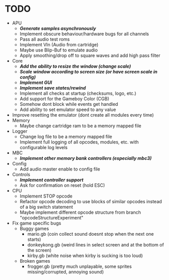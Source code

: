 # TODO

- APU
  - **_Generate samples asynchronously_**
  - Implement obscure behaviour/hardware bugs for all channels
  - Pass all audio test roms
  - Implement VIn (Audio from cartridge)
  - Maybe use Blip-Buf to emulate audio
  - Apply smoothing/drop off to square waves and add high pass filter
- Core
  - **_Add the ability to resize the window (change scale)_**
  - **_Scale window according to screen size (or have screen scale in config)_**
  - **_Implement GUI_**
  - **_Implement save states/rewind_**
  - Implement all checks at startup (checksums, logo, etc.)
  - Add support for the Gameboy Color (CGB)
  - Somehow dont block while events get handled
  - Add ability to set emulator speed to any value
- Improve resetting the emulator (dont create all modules every time)
- Memory
  - Maybe change cartridge ram to be a memory mapped file
- Logger
  - Change log file to be a memory mapped file
  - Implement full logging of all opcodes, modules, etc. with configurable log levels
- MBC
  - **_Implement other memory bank controllers (especially mbc3)_**
- Config
  - Add audio master enable to config file
- Controls
  - **_Implement controller support_**
  - Ask for confirmation on reset (hold ESC)
- CPU
  - Implement STOP opcode
  - Refactor opcode decoding to use blocks of similar opcodes instead of a big switch statement
  - Maybe implement different opcode structure from branch "opcodeStructureExperiment"
- Fix game specific bugs
  - Buggy games
    - mario.gb (coin collect sound doesnt stop when the next one starts)
    - donkeykong.gb (weird lines in select screen and at the bottom of the screen)
    - kirby.gb (white noise when kirby is sucking is too loud)
  - Broken games
    - frogger.gb (pretty much unplayable, some sprites missing/corrupted, annoying sound)